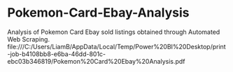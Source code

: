 # Pokemon-Card-Ebay-Analysis
Analysis of Pokemon Card Ebay sold listings obtained through Automated Web Scraping. 
file:///C:/Users/LiamB/AppData/Local/Temp/Power%20BI%20Desktop/print-job-b4108bb8-e6ba-46dd-801c-ebc03b346819/Pokemon%20Card%20Ebay%20Analysis.pdf
